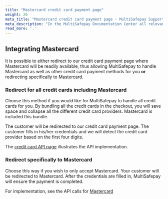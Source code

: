 ```yaml
---
title: "Mastercard credit card payment page"
weight: 26
meta_title: "Mastercard credit card payment page - MultiSafepay Support"
meta_description: "In the MultiSafepay Documentation Center all relevant information regarding our Plugins and API. As well as Support pages for Payment Method, Tools and General Questions. You can also find the contact details of our Support Team and Integration Team."
read_more: '.'
--- 
```

## Integrating Mastercard

It is possible to either redirect to our credit card payment page where Mastercard will be readily available, thus allowing MultiSafepay to handle Mastercard as well as other credit card payment methods for you __or__ redirecting specifically to Mastercard.

### Redirect for all credit cards including Mastercard
Choose this method if you would like for MultiSafepay to handle all credit cards for you. By bundling all the credit cards in the checkout, you will save space and collapse all the different credit card providers. Mastercard is included this bundle.

The customer will be redirected to our credit card payment page. The customer fills in his/her credentials and we will detect the credit card provider based on the first four digits.

The [credit card API page](/api/#credit-cards) illustrates the API implementation.

### Redirect specifically to Mastercard
Choose this way if you wish to only accept Mastercard. Your customer will be redirected to Mastercard. After the credentials are filled in, MultiSafepay will ensure the payment is completed.

For implementation, see the API calls for [Mastercard](/api/#mastercard)